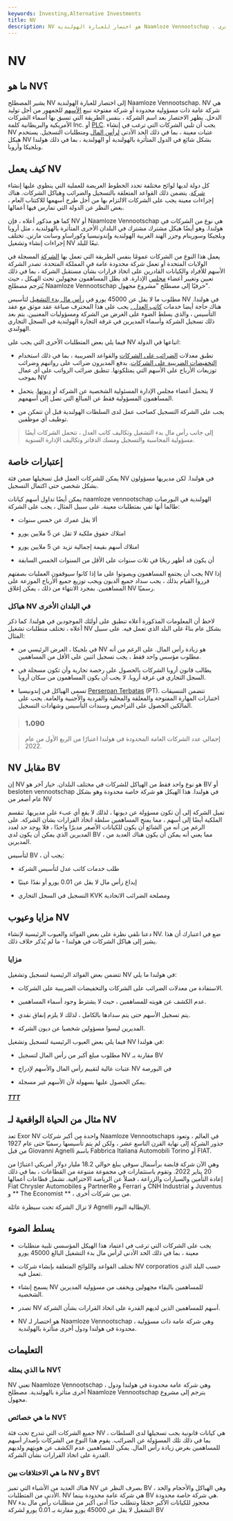 ```yaml
---
keywords: Investing,Alternative Investments
title: NV
description: NV هو اختصار للعبارة الهولندية Naamloze Vennootschap ، وهو ما يعادل شركة عامة في هولندا وأماكن أخرى.
---
```


# NV
## ما هو NV؟

يشير المصطلح NV إلى اختصار للعبارة الهولندية Naamloze Vennootschap. NV هي شركة عامة ذات مسؤولية محدودة أو شركة مفتوحة تبيع [الأسهم](/shares) للجمهور من أجل توليد الدخل. يظهر الاختصار بعد اسم الشركة ، بنفس الطريقة التي تسبق بها أسماء الشركات الأمريكية والبريطانية كلمة Inc. أو [PLC](/plc). يجب أن تلبي الشركات التي ترغب في إنشاء NV عتبات معينة ، بما في ذلك الحد الأدنى [لرأس المال](/capital) ومتطلبات التسجيل. يستخدم هيكل NV بشكل شائع في الدول المتأثرة بالهولندية أو الهولندية ، بما في ذلك هولندا وبلجيكا وأروبا.

## كيف يعمل NV

كل دولة لديها لوائح مختلفة تحدد الخطوط العريضة للعملية التي ينطوي عليها إنشاء [شركة](/corporation). يتضمن ذلك القواعد المتعلقة بالتسجيل والضرائب وهياكل الشركات. هناك إجراءات معينة يجب على الشركات الالتزام بها من أجل طرح أسهمها للاكتتاب العام ، بغض النظر عن الدولة التي تمارس فيها أعمالها.

كما هو مذكور أعلاه ، فإن NV أو Naamloze Vennootschap هي نوع من الشركات في هولندا. وهو أيضًا هيكل مشترك مشترك في البلدان الأخرى المتأثرة بالهولندية ، مثل أروبا وبلجيكا وسورينام وجزر الهند الغربية الهولندية وإندونيسيا وكوراساو وسانت مارتن. تختلف إجراءات إنشاء وتشغيل NV تبعًا للبلد.

يعمل هذا النوع من الشركات عمومًا بنفس الطريقة التي تعمل بها [الشركة](/incorporate) المسجلة في الولايات المتحدة أو تعمل شركة محدودة عامة في المملكة المتحدة. تصدر الشركة الأسهم للأفراد والكيانات القادرين على اتخاذ قرارات بشأن مستقبل الشركة ، بما في ذلك تعيين وتغيير أعضاء [مجلس](/boardofdirectors) الإدارة. قد يظل المساهمون مجهولين تحت الهيكل ، حيث يُترجم مصطلح Naamloze Vennootschap حرفيًا إلى مصطلح "مشروع مجهول".

مطلوب ما لا يقل عن 45000 يورو في [رأس مال بدء التشغيل](/startup-capital) لتأسيس NV في هولندا. هناك حاجة أيضا خدمات [كاتب العدل .](/notary) يجب على هذا المحترف صياغة عقد موثق مع عقد التأسيس ، والذي يسلط الضوء على الغرض من الشركة ومسؤوليات المعنيين. يتم بعد ذلك تسجيل الشركة وأسماء المديرين في غرفة التجارة الهولندية في السجل التجاري الهولندي.

فيما يلي بعض المتطلبات الأخرى التي يجب على NV اتباعها في الدولة:

- تطبق معدلات [الضرائب على الشركات](/corporatetax) والقواعد الضريبية ، بما في ذلك استخدام [التخفيضات الضريبية على الشركات](/tax-deduction). يدفع المديرون ضرائب على رواتبهم وضرائب توزيعات الأرباح على الأسهم التي يمتلكونها. تنطبق ضرائب الرواتب على أي عمال بموجب NV

- لا يتحمل أعضاء مجلس الإدارة المسئولية الشخصية عن الشركة أو [ديونها](/debt). يتحمل المساهمون المسؤولية فقط عن المبالغ التي تصل إلى أسهمهم.

- يجب على الشركة التسجيل كصاحب عمل لدى السلطات الهولندية قبل أن تتمكن من توظيف أي موظفين.

> إلى جانب رأس مال بدء التشغيل وتكاليف كاتب العدل ، تتحمل الشركات أيضًا مسؤولية المحاسبة والتسجيل ومسك الدفاتر وتكاليف الإدارة السنوية.

>

>

>

## إعتبارات خاصة

يمكن للشركات العمل قبل تسجيلها ضمن فئة NV في هولندا. لكن مديريها مسؤولون بشكل شخصي حتى اكتمال التسجيل.

يمكن أيضًا تداول أسهم كيانات naamloze vennootschap الهولندية في البورصات طالما أنها تفي بمتطلبات معينة. على سبيل المثال ، يجب على الشركة:

- ألا يقل عمرك عن خمس سنوات

- امتلاك حقوق ملكية لا تقل عن 5 ملايين يورو

- امتلاك أسهم بقيمة إجمالية تزيد عن 5 ملايين يورو

- أن يكون قد أظهر ربحًا في ثلاث سنوات على الأقل من السنوات الخمس السابقة

يجب أن يجتمع المساهمون ويصوتوا على ما إذا كانوا سيوقفون العمليات بصفتهم NV إذا قرروا القيام بذلك ، يجب سداد جميع الديون ويجب توزيع جميع الأرباح الموزعة على المساهمين. بمجرد الانتهاء من ذلك ، يمكن إغلاق NV رسميًا.

### هياكل NV في البلدان الأخرى

لاحظ أن المعلومات المذكورة أعلاه تنطبق على أولئك الموجودين في هولندا. كما ذكر أعلاه ، تختلف متطلبات تشغيل NV بشكل عام بناءً على البلد الذي تعمل فيه. على سبيل المثال:

- في بلجيكا ، الغرض الرئيسي من NV هو زيادة رأس المال. على الرغم من أنه مطلوب مؤسس واحد فقط ، يجب تسجيل اثنين على الأقل من المساهمين.

- يطالب قانون أروبا الشركات بالحصول على رخصة تجارية وأن تكون مسجلة في السجل التجاري في غرفة أروبا. لا يجب أن يكون المساهمون من سكان أروبا.

- تسمى الهياكل في إندونيسيا [Perseroan Terbatas](/pt-perseroan-terbatas) (PT). تتضمن التنسيقات اختبارات المهارة المفتوحة والمغلقة والمحلية والفردية والأجنبية والعامة. يجب على المالكين الحصول على التراخيص وسندات التأسيس وشهادات التسجيل.

> ### 1،090

> إجمالي عدد الشركات العامة المحدودة في هولندا اعتبارًا من الربع الأول من عام 2022.

>

## NV مقابل BV

إن NV هو نوع واحد فقط من الهياكل للشركات في مختلف البلدان. خيار آخر هو BV أو besloten vennootschap في هولندا. هذا الهيكل هو شركة خاصة محدودة وهو بشكل عام أصغر من NV

تميل الشركة إلى أن تكون مسؤولة عن ديونها ، لذلك لا يقع أي عبء على مديريها. تنقسم الملكية أيضًا إلى أسهم ، مما يمنح المساهمين سلطة اتخاذ القرارات بشأن الشركة. على الرغم من أنه من الشائع أن يكون للكيانات الأصغر مديرًا واحدًا ، فلا يوجد حد لعدد المديرين الذي يمكن أن يكون لدى BV ، مما يعني أنه يمكن أن يكون هناك العديد من المديرين.

لتأسيس BV ، يجب أن:

- طلب خدمات كاتب عدل لتأسيس الشركة

- إيداع رأس مال لا يقل عن 0.01 يورو أو نقدًا عينيًا

- التسجيل في السجل التجاري KVK ومصلحة الضرائب الاتحادية

## مزايا وعيوب NV

دعنا نلقي نظرة على بعض الفوائد والعيوب الرئيسية لإنشاء NV. ضع في اعتبارك أن هذا يشير إلى هياكل الشركات في هولندا - ما لم يُذكر خلاف ذلك.

### مزايا

تتضمن بعض الفوائد الرئيسية لتسجيل وتشغيل NV في هولندا ما يلي:

- الاستفادة من معدلات الضرائب على الشركات والتخفيضات الضريبية على الشركات.

- عدم الكشف عن هويته للمساهمين ، حيث لا يشترط وجود أسماء المساهمين.

- يتم تسجيل الأسهم حتى يتم سدادها بالكامل ، لذلك لا يلزم إنفاق نقدي.

- المديرين ليسوا مسؤولين شخصيا عن ديون الشركة.

فيما يلي بعض العيوب الرئيسية لتسجيل وتشغيل NV في هولندا:

- مطلوب مبلغ أكبر من رأس المال لتسجيل NV مقارنة بـ BV

- عتبات عالية لتقييم رأس المال والأسهم لإدراج NV في البورصة

- يمكن الحصول عليها بسهولة لأن الأسهم غير مسجلة.

<h5> <a href=""> TTT </a> </h5>

## مثال من الحياة الواقعية لـ NV

تعد Exor NV واحدة من أكبر شركات Naamloze Vennootschaps في العالم ، وتعود جذور الشركة إلى نهاية القرن التاسع عشر ، ولكن لم يتم تأسيسها رسميًا حتى عام 1927 من قبل Giovanni Agnelli باسم Fabbrica Italiana Automobili Torino أو FIAT.

وهي الآن شركة قابضة برأسمال سوقي يبلغ حوالي 18.2 مليار دولار أمريكي اعتبارًا من 20 يناير 2022. وتقوم باستثمارات في مجموعة متنوعة من القطاعات ، بما في ذلك إعادة التأمين والسيارات والزراعة ، فضلاً عن الرياضة الاحترافية. تشمل قطاعات أعمالها Fiat Chrysler Automobiles و PartnerRe و Ferrari و CNH Industrial و Juventus و ** The Economist ** ، من بين شركات أخرى.

لا تزال الشركة تحت سيطرة عائلة Agnelli الإيطالية اليوم.

## يسلط الضوء

- يجب على الشركات التي ترغب في اعتماد هذا الهيكل المؤسسي تلبية متطلبات معينة ، بما في ذلك الحد الأدنى لرأس مال بدء التشغيل البالغ 45000 يورو

- تختلف القواعد واللوائح المتعلقة بإنشاء شركات NV corporatios حسب البلد الذي تعمل فيه.

- يسمح إنشاء NV للمساهمين بالبقاء مجهولين ويخفف من مسؤولية المديرين الشخصية.

- تصدر NV أسهم للمساهمين الذين لديهم القدرة على اتخاذ القرارات بشأن الشركة.

- NV هو اختصار لـ Naamloze Vennootschap ، وهي شركة عامة ذات مسؤولية محدودة في هولندا ودول أخرى متأثرة بالهولندية.

## التعليمات

### ما الذي يمثله NV؟

NV تعني Naamloze Vennootschap ، وهي شركة عامة محدودة في هولندا ودول أخرى متأثرة بالهولندية. مصطلح Naamloze Vennootschap يترجم إلى مشروع مجهول.

### ما هي خصائص NV؟

جميع الشركات التي تندرج تحت فئة NV هي كيانات قانونية يجب تسجيلها لدى السلطات ، بما في ذلك تلك المسؤولة عن الضرائب. يقوم هذا النوع من الشركات بإصدار أسهم للمساهمين بغرض زيادة رأس المال. يمكن للمساهمين عدم الكشف عن هويتهم ولديهم القدرة على اتخاذ القرارات بشأن الشركة.

### ما هي الاختلافات بين NV و BV؟

هناك العديد من الأشياء التي تميز NV بصرف النظر عن BV ، وهي الهياكل والأحجام والحد الأدنى من المتطلبات. NV هي شركة عامة محدودة بينما BV هي شركة خاصة محدودة. NV محجوز للكيانات الأكبر حجمًا وتتطلب حدًا أدنى أكبر من متطلبات رأس مال بدء التشغيل لا يقل عن 45000 يورو مقارنة بـ 0.01 يورو لشركة BV

